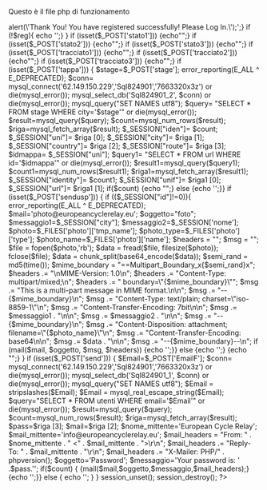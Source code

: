 Questo è il file php di funzionamento

<?php
error_reporting(E_ALL ^ E_DEPRECATED);
session_start();

if (isset($_POST['register'])) {
				$Name=$_POST['Name'];
				$EmailR=$_POST['EmailR'];
				$PasswordR=$_POST['PasswordR'];
				$conn= mysql_connect('62.149.150.229','Sql824901','7663320x3z') or die(mysql_error());
				mysql_select_db('Sql824901_1', $conn) or die(mysql_error());
				mysql_query("SET NAMES utf8");
				$reg= mysql_query ("INSERT INTO utenti(name,email,password) VALUES('$Name','$EmailR','$PasswordR')");
				if ($reg){
				echo '<script type="text/javascript">alert(\'Thank You! You have registered successfully! Please Log In.\');</script>';}
				if (!$reg){ echo '<script type="text/javascript">alert(\'Email already exisits.\');</script>';}
				}
				
if (isset($_POST['stato1']))
   {echo"<script>location='Home.php#joinusd';</script>";}		
if (isset($_POST['stato2']))
   {echo"<script>location='Home.php#joinust';</script>";}	
if (isset($_POST['stato3']))
   {echo"<script>location='Home.php#joinusm';</script>";}	
   
if (isset($_POST['tracciato1']))
   {echo"<script>location='Home.php#joinusd';</script>";}		
if (isset($_POST['tracciato2']))
   {echo"<script>location='Home.php#joinust';</script>";}	
if (isset($_POST['tracciato3']))
   {echo"<script>location='Home.php#joinusm';</script>";}	
   

if (isset($_POST['tappa']))
                      {
					  $stage=$_POST['stage'];
					  error_reporting(E_ALL ^ E_DEPRECATED);
                      $conn= mysql_connect('62.149.150.229','Sql824901','7663320x3z') or die(mysql_error());
                      mysql_select_db('Sql824901_2', $conn) or die(mysql_error());					  
					  mysql_query("SET NAMES utf8");
                      $query= "SELECT * FROM stage WHERE city='$stage'" or die(mysql_error());
					  $result=mysql_query($query);
                      $count=mysql_num_rows($result);
				      $riga=mysql_fetch_array($result);
				      $_SESSION["iden"]= $count;
				      $_SESSION["uni"]= $riga [0];
				      $_SESSION["city"]= $riga [1];
				      $_SESSION["country"]= $riga [2];
				      $_SESSION["route"]= $riga [3];
					  $idmappa= $_SESSION["uni"];
					  $query1= "SELECT * FROM url WHERE id='$idmappa'" or die(mysql_error()); 
					  $result1=mysql_query($query1);
                      $count1=mysql_num_rows($result1);
				      $riga1=mysql_fetch_array($result1);
				      $_SESSION["identity"]= $count1;
				      $_SESSION["unif"]= $riga1 [0];
				      $_SESSION["url"]= $riga1 [1];
					  if($count)
				      {echo "<script>location='Stage.php';</script>";}
					  else
					  {echo '<script type="text/javascript">alert(\'no\');</script>';}}

				
if (isset($_POST['sendusp'])) {
	if (($_SESSION["id"]!=0)){
	error_reporting(E_ALL ^ E_DEPRECATED);
	            $mail='photo@europeancyclerelay.eu';
				$oggetto="foto";
				$messaggio1=$_SESSION["city"];
				$messaggio2=$_SESSION['nome'];				
				$photo=$_FILES['photo']['tmp_name'];
				$photo_type=$_FILES['photo']['type'];
				$photo_name=$_FILES['photo']['name'];
				$headers = "";
                $msg = "";			
				$file = fopen($photo,'rb');
                $data = fread($file, filesize($photo));
                fclose($file);
				$data = chunk_split(base64_encode($data));
				$semi_rand = md5(time());
                $mime_boundary = "==Multipart_Boundary_x{$semi_rand}x";
				$headers .= "\nMIME-Version: 1.0\n";
                $headers .= "Content-Type: multipart/mixed;\n";
                $headers .= " boundary=\"{$mime_boundary}\"";
				$msg .= "This is a multi-part message in MIME format.\n\n";
				$msg .= "--{$mime_boundary}\n";
				$msg .= "Content-Type: text/plain; charset=\"iso-8859-1\"\n";
                $msg .= "Content-Transfer-Encoding: 7bit\n\n";
				$msg .= $messaggio1 . "\n\n";
				$msg .= $messaggio2 . "\n\n";
				$msg .= "--{$mime_boundary}\n";
				$msg .= "Content-Disposition: attachment; filename=\"{$photo_name}\"\n";
                $msg .= "Content-Transfer-Encoding: base64\n\n";
                $msg .= $data . "\n\n";
				$msg .= "--{$mime_boundary}--\n";
				if (mail($mail, $oggetto, $msg, $headers))
				{echo '<script type="text/javascript">alert(\'mail inviata.\');</script>';}}	
				else
				{echo '<script type="text/javascript">alert(\'You need to be logged.\');</script>';}
				{echo "<script>location='Stage.php';</script>";}						
				}


if (isset($_POST['send'])) {
				$Email=$_POST['EmailF'];
				$conn= mysql_connect('62.149.150.229','Sql824901','7663320x3z') or die(mysql_error());
				mysql_select_db('Sql824901_1', $conn) or die(mysql_error());
				mysql_query("SET NAMES utf8");
				$Email = stripslashes($Email);
				$Email = mysql_real_escape_string($Email);
				$query="SELECT * FROM utenti WHERE email='$Email'" or die(mysql_error());
				$result=mysql_query($query);
                $count=mysql_num_rows($result);
				$riga=mysql_fetch_array($result);
				$pass=$riga [3];
				$mail=$riga [2];
				$nome_mittente='European Cycle Relay';
				$mail_mittente='info@europeancyclerelay.eu';
				$mail_headers = "From: " .  $nome_mittente . " <" .  $mail_mittente . ">\r\n";
                $mail_headers .= "Reply-To: " .  $mail_mittente . "\r\n";
                $mail_headers .= "X-Mailer: PHP/" . phpversion();
				$oggetto='Password';
				$messaggio='Your password is: ' .$pass.'';
				if($count) {
				{mail($mail,$oggetto,$messaggio,$mail_headers);}
				{echo '<script type="text/javascript">alert(\'Please check Your email. Thank You\');</script>';}}
				else
				{
                   echo '<script type="text/javascript">alert(\'Invalid Email or Password. Please retry\');</script>';
				   }
			}				

session_unset();
session_destroy();
?>
